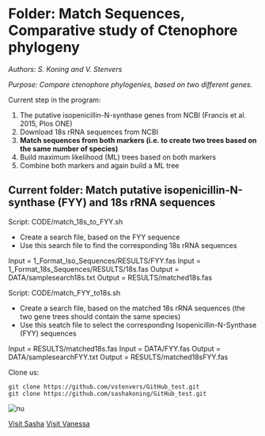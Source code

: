 # Folder: Match Sequences, Comparative study of Ctenophore phylogeny

*Authors: S. Koning and V. Stenvers*

*Purpose: Compare ctenophore phylogenies, based on two different genes.*

Current step in the program:
1. The putative isopenicillin-N-synthase genes from NCBI (Francis et al. 2015, Plos ONE)
2. Download 18s rRNA sequences from NCBI
3. **Match sequences from both markers (i.e. to create two trees based on the same number of species)**
4. Build maximum likelihood (ML) trees based on both markers
5. Combine both markers and again build a ML tree


## Current folder: Match putative isopenicillin-N-synthase (FYY) and 18s rRNA sequences
Script: CODE/match_18s_to_FYY.sh
- Create a search file, based on the FYY sequence
- Use this search file to find the corresponding 18s rRNA sequences

Input = 1_Format_Iso_Sequences/RESULTS/FYY.fas 
Input = 1_Format_18s_Sequences/RESULTS/18s.fas
Output = DATA/samplesearch18s.txt
Output = RESULTS/matched18s.fas

Script: CODE/match_FYY_to18s.sh
- Create a search file, based on the matched 18s rRNA sequences (the two gene trees should contain the same species)
- Use this seatch file to select the corresponding Isopenicillin-N-Synthase (FYY) sequences

Input = RESULTS/matched18s.fas 
Input = DATA/FYY.fas
Output = DATA/samplesearchFYY.txt
Output = RESULTS/matched18sFYY.fas


Clone us:
```
git clone https://github.com/vstenvers/GitHub_test.git
git clone https://github.com/sashakoning/GitHub_test.git
```


![nu](https://nu.aeon.co/images/5b19939d-0481-40b2-b052-579869db8a7b/header_essay-nationalgeographic_431896.jpg)

[Visit Sasha](https://github.com/sashakoning)
[Visit Vanessa](https://github.com/vstenvers)
